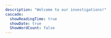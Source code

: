 ```yaml
---
description: "Welcome to our investigations!"
cascade:
  showReadingTime: true
  showDate: true
  ShowWordCount: false
---
```



